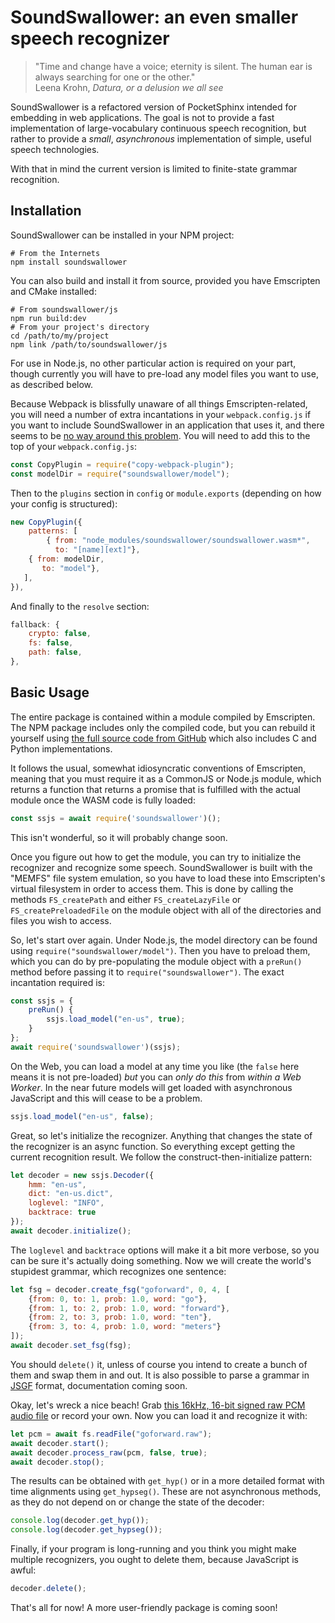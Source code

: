 SoundSwallower: an even smaller speech recognizer
=================================================

> "Time and change have a voice; eternity is silent. The human ear is
> always searching for one or the other."<br>
> Leena Krohn, *Datura, or a delusion we all see*

SoundSwallower is a refactored version of PocketSphinx intended for
embedding in web applications.  The goal is not to provide a fast
implementation of large-vocabulary continuous speech recognition, but
rather to provide a *small*, *asynchronous* implementation of simple,
useful speech technologies.

With that in mind the current version is limited to finite-state
grammar recognition.

Installation
------------

SoundSwallower can be installed in your NPM project:

	# From the Internets
	npm install soundswallower
	
You can also build and install it from source, provided you have
Emscripten and CMake installed:

	# From soundswallower/js
	npm run build:dev
	# From your project's directory
	cd /path/to/my/project
	npm link /path/to/soundswallower/js

For use in Node.js, no other particular action is required on your
part, though currently you will have to pre-load any model files you
want to use, as described below.

Because Webpack is blissfully unaware of all things
Emscripten-related, you will need a number of extra incantations in
your `webpack.config.js` if you want to include SoundSwallower in an
application that uses it, and there seems to be [no way around this
problem](https://github.com/webpack/webpack/issues/7352).  You will
need to add this to the top of your `webpack.config.js`:

```js
const CopyPlugin = require("copy-webpack-plugin");
const modelDir = require("soundswallower/model");
```

Then to the `plugins` section in `config` or `module.exports`
(depending on how your config is structured):

```js
new CopyPlugin({
    patterns: [
		{ from: "node_modules/soundswallower/soundswallower.wasm*",
		  to: "[name][ext]"},
	{ from: modelDir,
	   to: "model"},
   ],
}),
```

And finally to the `resolve` section:

```js
fallback: {
	crypto: false,
	fs: false,
	path: false,
},
```

Basic Usage
-----------

The entire package is contained within a module compiled by
Emscripten.  The NPM package includes only the compiled code, but you
can rebuild it yourself using [the full source code from
GitHub](https://github.com/ReadAlongs/SoundSwallower) which also
includes C and Python implementations.

It follows the usual, somewhat idiosyncratic conventions of
Emscripten, meaning that you must require it as a CommonJS or Node.js
module, which returns a function that returns a promise that is
fulfilled with the actual module once the WASM code is fully loaded:

```js
const ssjs = await require('soundswallower')();
```

This isn't wonderful, so it will probably change soon.

Once you figure out how to get the module, you can try to initialize
the recognizer and recognize some speech.  SoundSwallower is built
with the "MEMFS" file system emulation, so you have to load these into
Emscripten's virtual filesystem in order to access them.  This is done
by calling the methods `FS_createPath` and either `FS_createLazyFile`
or `FS_createPreloadedFile` on the module object with all of the
directories and files you wish to access.

So, let's start over again.  Under Node.js, the model directory can be
found using `require("soundswallower/model")`.  Then you have to
preload them, which you can do by pre-populating the module object
with a `preRun()` method before passing it to
`require("soundswallower")`.  The exact incantation required is:

```js
const ssjs = {
    preRun() {
		ssjs.load_model("en-us", true);
    }
};
await require('soundswallower')(ssjs);
```

On the Web, you can load a model at any time you like (the `false`
here means it is not pre-loaded) *but* you can *only do this* from
*within a Web Worker*.  In the near future models will get loaded with
asynchronous JavaScript and this will cease to be a problem.

```js
ssjs.load_model("en-us", false);
```

Great, so let's initialize the recognizer.  Anything that changes the
state of the recognizer is an async function.  So everything except
getting the current recognition result.  We follow the
construct-then-initialize pattern:

```js
let decoder = new ssjs.Decoder({
    hmm: "en-us",
    dict: "en-us.dict",
    loglevel: "INFO",
    backtrace: true
});
await decoder.initialize();
```

The `loglevel` and `backtrace` options will make it a bit more
verbose, so you can be sure it's actually doing something.  Now we
will create the world's stupidest grammar, which recognizes one
sentence:

```js
let fsg = decoder.create_fsg("goforward", 0, 4, [
    {from: 0, to: 1, prob: 1.0, word: "go"},
    {from: 1, to: 2, prob: 1.0, word: "forward"},
    {from: 2, to: 3, prob: 1.0, word: "ten"},
    {from: 3, to: 4, prob: 1.0, word: "meters"}
]);
await decoder.set_fsg(fsg);
```

You should `delete()` it, unless of course you intend to create a
bunch of them and swap them in and out.  It is also possible to parse
a grammar in [JSGF](https://en.wikipedia.org/wiki/JSGF) format,
documentation coming soon.

Okay, let's wreck a nice beach!  Grab [this 16kHz, 16-bit signed raw
PCM audio
file](https://github.com/ReadAlongs/SoundSwallower/raw/master/tests/data/goforward.raw)
or record your own.  Now you can load it and recognize it with:

```js
let pcm = await fs.readFile("goforward.raw");
await decoder.start();
await decoder.process_raw(pcm, false, true);
await decoder.stop();
```

The results can be obtained with `get_hyp()` or in a more detailed
format with time alignments using `get_hypseg()`.  These are not
asynchronous methods, as they do not depend on or change the state of
the decoder:

```js
console.log(decoder.get_hyp());
console.log(decoder.get_hypseg());
```

Finally, if your program is long-running and you think you might make
multiple recognizers, you ought to delete them, because JavaScript is
awful:

```js
decoder.delete();
```

That's all for now!  A more user-friendly package is coming soon!
